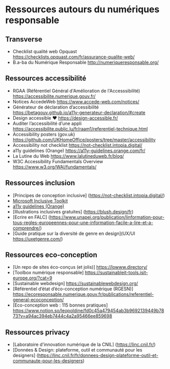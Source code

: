 Ressources autours du numériques responsable
=======

Transverse
------

* Checklist qualité web Opquast https://checklists.opquast.com/fr/assurance-qualite-web/
* B.a-ba du Numérique Responsable http://numeriqueresponsable.org/

Ressources accessibilité 
------

* RGAA (Référentiel Général d'Amélioration de l'Accesssibilité) https://accessibilite.numerique.gouv.fr/
* Notices AccedeWeb https://www.accede-web.com/notices/
* Générateur de déclaration d’accessibilité https://betagouv.github.io/a11y-generateur-declaration/#create
* Design accessible ❤️ https://design-accessible.fr/
* Auditer l’accessibilité d’une appli https://accessibilite.public.lu/fr/raam1/referentiel-technique.html
* Accessibility posters (gov.uk) https://github.com/UKHomeOffice/posters/tree/master/accessibility
* Accessibility not checklist https://not-checklist.intopia.digital/
* a11y guidelines (Orange) https://a11y-guidelines.orange.com/fr/
* La Lutine du Web https://www.lalutineduweb.fr/blog/
* W3C Accessibility Fundamentals Overview  https://www.w3.org/WAI/fundamentals/

Ressources inclusion
------

* [Principes de conception inclusive] (https://not-checklist.intopia.digital/)
* [Microsoft Inclusive Toolkit]( https://www.microsoft.com/design/inclusive/)
* [a11y guidelines (Orange)]( https://a11y-guidelines.orange.com/fr/)
* [Illustrations inclusives gratuites] (https://blush.design/fr)
* [Ecrire en FALC] (https://www.unapei.org/publication/linformation-pour-tous-regles-europeennes-pour-une-information-facile-a-lire-et-a-comprendre/)
* [Guide pratique sur la diversité de genre en design](UX/UI https://uxetgenre.com/)

Ressources eco-conception
------

* [Un repo de sites éco-conçus (et jolis)] https://lowww.directory/
* [Toolbox numérique responsable] https://sustainableit-tools.isit-europe.org/?cat=9
* [Sustainable webdesign] https://sustainablewebdesign.org/
* [Référentiel d’état d’éco-conception numérique (RGESN)] https://ecoresponsable.numerique.gouv.fr/publications/referentiel-general-ecoconception/
* [Eco-conception web : 115 bonnes pratiques] https://www.notion.so/leopoldine/fd0c45a479454ab3b9692139449b7873?v=a94ac394eb7444c4a2a95466ee859698

Ressources privacy
------

* [Laboratoire d'innovation numérique de la CNIL] (https://linc.cnil.fr/)
* [Données & Design: plateforme, outil et communauté pour les designers] (https://linc.cnil.fr/fr/donnees-design-plateforme-outil-et-communaute-pour-les-designers)
